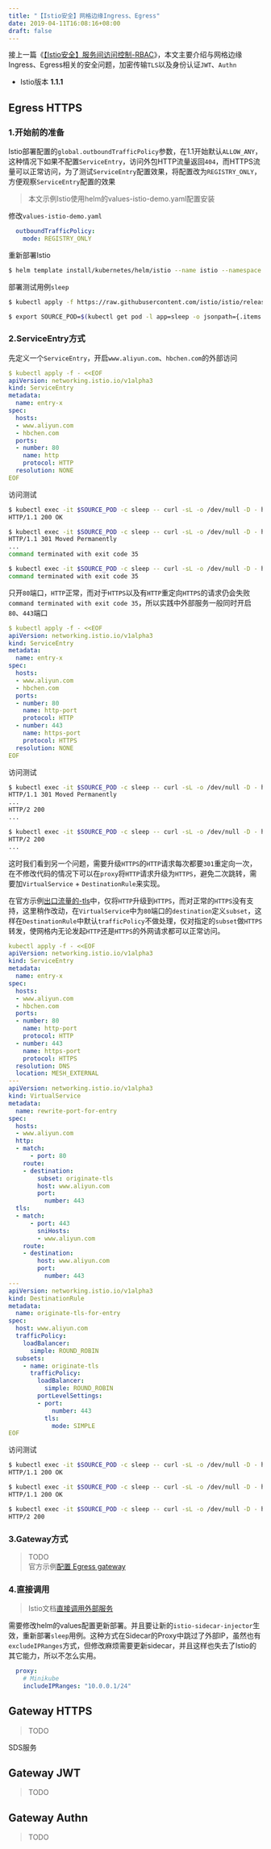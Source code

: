 ```yaml
---
title: "【Istio安全】网格边缘Ingress、Egress"
date: 2019-04-11T16:08:16+08:00
draft: false
---
```

接上一篇《[【Istio安全】服务间访问控制-RBAC](/post/servicemesh/2019-03-09-istio-rbac-quick-start/)》，本文主要介绍与网格边缘Ingress、Egress相关的安全问题，加密传输`TLS`以及身份认证`JWT`、`Authn`

<!--more-->

> 
- Istio版本 **1.1.1**


## Egress HTTPS

### 1.开始前的准备
Istio部署配置的`global.outboundTrafficPolicy`参数，在1.1开始默认`ALLOW_ANY`，这种情况下如果不配置`ServiceEntry`，访问外包HTTP流量返回`404`，而HTTPS流量可以正常访问，为了测试`ServiceEntry`配置效果，将配置改为`REGISTRY_ONLY`，方便观察`ServiceEntry`配置的效果

> 本文示例Istio使用helm的values-istio-demo.yaml配置安装

修改`values-istio-demo.yaml`
```yaml
  outboundTrafficPolicy:
    mode: REGISTRY_ONLY
```
重新部署Istio
```bash
$ helm template install/kubernetes/helm/istio --name istio --namespace istio-system --values install/kubernetes/helm/istio/values-istio-demo.yaml | kubectl apply -f -
```

部署测试用例`sleep`
```bash
$ kubectl apply -f https://raw.githubusercontent.com/istio/istio/release-1.1/samples/sleep/sleep.yaml

$ export SOURCE_POD=$(kubectl get pod -l app=sleep -o jsonpath={.items..metadata.name})
```

### 2.ServiceEntry方式
先定义一个`ServiceEntry`，开启`www.aliyun.com`、`hbchen.com`的外部访问
```yaml
$ kubectl apply -f - <<EOF
apiVersion: networking.istio.io/v1alpha3
kind: ServiceEntry
metadata:
  name: entry-x
spec:
  hosts:
  - www.aliyun.com
  - hbchen.com
  ports:
  - number: 80
    name: http
    protocol: HTTP
  resolution: NONE
EOF
```

访问测试
```bash
$ kubectl exec -it $SOURCE_POD -c sleep -- curl -sL -o /dev/null -D - http://hbchen.com
HTTP/1.1 200 OK

$ kubectl exec -it $SOURCE_POD -c sleep -- curl -sL -o /dev/null -D - http://www.aliyun.com
HTTP/1.1 301 Moved Permanently
...
command terminated with exit code 35

$ kubectl exec -it $SOURCE_POD -c sleep -- curl -sL -o /dev/null -D - https://www.aliyun.com
command terminated with exit code 35
```

只开`80`端口，`HTTP`正常，而对于`HTTPS`以及有`HTTP`重定向`HTTPS`的请求仍会失败`command terminated with exit code 35`，所以实践中外部服务一般同时开启`80`、`443`端口

```yaml
$ kubectl apply -f - <<EOF
apiVersion: networking.istio.io/v1alpha3
kind: ServiceEntry
metadata:
  name: entry-x
spec:
  hosts:
  - www.aliyun.com
  - hbchen.com
  ports:
  - number: 80
    name: http-port
    protocol: HTTP
  - number: 443
    name: https-port
    protocol: HTTPS
  resolution: NONE
EOF
```

访问测试
```bash
$ kubectl exec -it $SOURCE_POD -c sleep -- curl -sL -o /dev/null -D - http://www.aliyun.com
HTTP/1.1 301 Moved Permanently
...
HTTP/2 200
...

$ kubectl exec -it $SOURCE_POD -c sleep -- curl -sL -o /dev/null -D - https://www.aliyun.com
HTTP/2 200
...
```

这时我们看到另一个问题，需要升级`HTTPS`的`HTTP`请求每次都要`301`重定向一次，在不修改代码的情况下可以在`proxy`将`HTTP`请求升级为`HTTPS`，避免二次跳转，需要加`VirtualService` + `DestinationRule`来实现。

在官方示例[出口流量的-tls](https://istio.io/zh/docs/examples/advanced-gateways/egress-tls-origination/#%E5%87%BA%E5%8F%A3%E6%B5%81%E9%87%8F%E7%9A%84-tls)中，仅将`HTTP`升级到`HTTPS`，而对正常的`HTTPS`没有支持，这里稍作改动，在`VirtualService`中为`80`端口的`destination`定义`subset`，这样在`DestinationRule`中默认`trafficPolicy`不做处理，仅对指定的`subset`做`HTTPS`转发，使网格内无论发起`HTTP`还是`HTTPS`的外网请求都可以正常访问。

```yaml
kubectl apply -f - <<EOF
apiVersion: networking.istio.io/v1alpha3
kind: ServiceEntry
metadata:
  name: entry-x
spec:
  hosts:
  - www.aliyun.com
  - hbchen.com
  ports:
  - number: 80
    name: http-port
    protocol: HTTP
  - number: 443
    name: https-port
    protocol: HTTPS
  resolution: DNS
  location: MESH_EXTERNAL
---
apiVersion: networking.istio.io/v1alpha3
kind: VirtualService
metadata:
  name: rewrite-port-for-entry
spec:
  hosts:
  - www.aliyun.com
  http:
  - match:
      - port: 80
    route:
    - destination:
        subset: originate-tls
        host: www.aliyun.com
        port:
          number: 443
  tls:
  - match:
      - port: 443
        sniHosts:
        - www.aliyun.com
    route:
    - destination:
        host: www.aliyun.com
        port:
          number: 443
---
apiVersion: networking.istio.io/v1alpha3
kind: DestinationRule
metadata:
  name: originate-tls-for-entry
spec:
  host: www.aliyun.com
  trafficPolicy:
    loadBalancer:
      simple: ROUND_ROBIN
  subsets:
    - name: originate-tls
      trafficPolicy:
        loadBalancer:
          simple: ROUND_ROBIN
        portLevelSettings:
        - port:
            number: 443
          tls:
            mode: SIMPLE
EOF
```

访问测试
```bash
$ kubectl exec -it $SOURCE_POD -c sleep -- curl -sL -o /dev/null -D - http://hbchen.com
HTTP/1.1 200 OK

$ kubectl exec -it $SOURCE_POD -c sleep -- curl -sL -o /dev/null -D - http://www.aliyun.com
HTTP/1.1 200 OK

$ kubectl exec -it $SOURCE_POD -c sleep -- curl -sL -o /dev/null -D - https://www.aliyun.com
HTTP/2 200
```


### 3.Gateway方式

> TODO<br/>官方示例[配置 Egress gateway](https://istio.io/zh/docs/examples/advanced-gateways/egress-gateway/)

### 4.直接调用
> Istio文档[直接调用外部服务](https://istio.io/zh/docs/tasks/traffic-management/egress/#%E7%9B%B4%E6%8E%A5%E8%B0%83%E7%94%A8%E5%A4%96%E9%83%A8%E6%9C%8D%E5%8A%A1)

需要修改helm的values配置更新部署。并且要让新的`istio-sidecar-injector`生效，重新部署`sleep`用例。这种方式在Sidecar的Proxy中跳过了外部IP，虽然也有`excludeIPRanges`方式，但修改麻烦需要更新sidecar，并且这样也失去了Istio的其它能力，所以不怎么实用。
```yaml
  proxy:
    # Minikube
    includeIPRanges: "10.0.0.1/24"
```

## Gateway HTTPS

> TODO

SDS服务

## Gateway JWT

> TODO

## Gateway Authn

> TODO